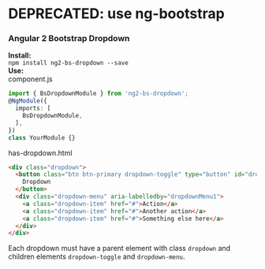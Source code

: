 # DEPRECATED: use ng-bootstrap

### Angular 2 Bootstrap Dropdown

__Install:__  
```npm install ng2-bs-dropdown --save```  
__Use:__  
component.js
```typescript
import { BsDropdownModule } from 'ng2-bs-dropdown';
@NgModule({
  imports: [
    BsDropdownModule,
  ],
})
class YourModule {}
```  
has-dropdown.html
```html
<div class="dropdown">
  <button class="btn btn-primary dropdown-toggle" type="button" id="dropdownMenu1">
    Dropdown
  </button>
  <div class="dropdown-menu" aria-labelledby="dropdownMenu1">
    <a class="dropdown-item" href="#">Action</a>
    <a class="dropdown-item" href="#">Another action</a>
    <a class="dropdown-item" href="#">Something else here</a>
  </div>
</div>
```

Each dropdown must have a parent element with class `dropdown` and children elements `dropdown-toggle` and `dropdown-menu`.
